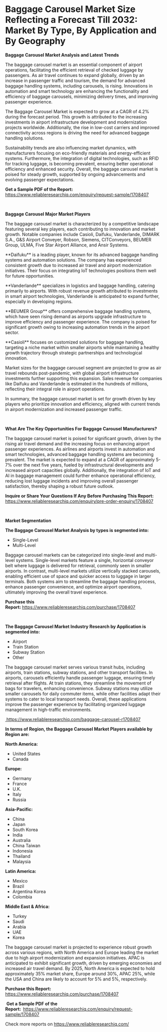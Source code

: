 <p><h1>Baggage Carousel Market Size Reflecting a Forecast Till 2032: Market By Type, By Application and By Geography</h1></p><p><strong>Baggage Carousel Market Analysis and Latest Trends</strong></p>
<p><p>The baggage carousel market is an essential component of airport operations, facilitating the efficient retrieval of checked luggage by passengers. As air travel continues to expand globally, driven by an increase in passenger traffic and tourism, the demand for advanced baggage handling systems, including carousels, is rising. Innovations in automation and smart technology are enhancing the functionality and efficiency of baggage carousels, minimizing delivery times, and improving passenger experience.</p><p>The Baggage Carousel Market is expected to grow at a CAGR of 4.2% during the forecast period. This growth is attributed to the increasing investments in airport infrastructure development and modernization projects worldwide. Additionally, the rise in low-cost carriers and improved connectivity across regions is driving the need for advanced baggage handling solutions. </p><p>Sustainability trends are also influencing market dynamics, with manufacturers focusing on eco-friendly materials and energy-efficient systems. Furthermore, the integration of digital technologies, such as RFID for tracking luggage, is becoming prevalent, ensuring better operational efficiency and enhanced security. Overall, the baggage carousel market is poised for steady growth, supported by ongoing advancements and evolving passenger expectations.</p></p>
<p><strong>Get a Sample PDF of the Report:&nbsp;</strong> <a href="https://www.reliableresearchiq.com/enquiry/request-sample/1708407?utm_campaign=3262&utm_medium=2&utm_source=Github&utm_content=ia&utm_term=27032025&utm_id=baggage-carousel">https://www.reliableresearchiq.com/enquiry/request-sample/1708407</a></p>
<p>&nbsp;</p>
<p><strong>Baggage Carousel Major Market Players</strong></p>
<p><p>The baggage carousel market is characterized by a competitive landscape featuring several key players, each contributing to innovation and market growth. Notable companies include Casioli, Daifuku, Vanderlande, DIMARK S.A., G&S Airport Conveyer, Robson, Siemens, CITConveyors, BEUMER Group, ULMA, Five Star Airport Alliance, and Ansir Systems.</p><p>**Daifuku** is a leading player, known for its advanced baggage handling systems and automation solutions. The company has experienced consistent growth due to increased air travel and airport modernization initiatives. Their focus on integrating IoT technologies positions them well for future opportunities.</p><p>**Vanderlande** specializes in logistics and baggage handling, catering primarily to airports. With robust revenue growth attributed to investments in smart airport technologies, Vanderlande is anticipated to expand further, especially in developing regions.</p><p>**BEUMER Group** offers comprehensive baggage handling systems, which have seen rising demand as airports upgrade infrastructure to improve efficiency and passenger experience. The company is poised for significant growth owing to increasing automation trends in the airport sector.</p><p>**Casioli** focuses on customized solutions for baggage handling, targeting a niche market within smaller airports while maintaining a healthy growth trajectory through strategic partnerships and technological innovation.</p><p>Market sizes for the baggage carousel segment are projected to grow as air travel rebounds post-pandemic, with global airport infrastructure investments further supporting this expansion. Sales revenue for companies like Daifuku and Vanderlande is estimated in the hundreds of millions, reflecting their integral role in airport operations.</p><p>In summary, the baggage carousel market is set for growth driven by key players who prioritize innovation and efficiency, aligned with current trends in airport modernization and increased passenger traffic.</p></p>
<p>&nbsp;</p>
<p><strong>What Are The Key Opportunities For Baggage Carousel Manufacturers?</strong></p>
<p><p>The baggage carousel market is poised for significant growth, driven by the rising air travel demand and the increasing focus on enhancing airport passenger experiences. As airlines and airports invest in automation and smart technologies, advanced baggage handling systems are becoming prevalent. The market is expected to expand at a CAGR of approximately 5-7% over the next five years, fueled by infrastructural developments and increased airport capacities globally. Additionally, the integration of IoT and AI in baggage management could further enhance operational efficiency, reducing lost luggage incidents and improving overall passenger satisfaction, thereby shaping a robust future outlook.</p></p>
<p><strong>Inquire or Share Your Questions If Any Before Purchasing This Report:</strong> <a href="https://www.reliableresearchiq.com/enquiry/pre-order-enquiry/1708407?utm_campaign=3262&utm_medium=2&utm_source=Github&utm_content=ia&utm_term=27032025&utm_id=baggage-carousel">https://www.reliableresearchiq.com/enquiry/pre-order-enquiry/1708407</a></p>
<p>&nbsp;</p>
<p><strong>Market Segmentation</strong></p>
<p><strong>The Baggage Carousel Market Analysis by types is segmented into:</strong></p>
<p><ul><li>Single-Level</li><li>Multi-Level</li></ul></p>
<p><p>Baggage carousel markets can be categorized into single-level and multi-level systems. Single-level markets feature a single, horizontal conveyor belt where luggage is delivered for retrieval, commonly seen in smaller airports. In contrast, multi-level markets utilize vertically stacked carousels, enabling efficient use of space and quicker access to luggage in larger terminals. Both systems aim to streamline the baggage handling process, enhance passenger convenience, and optimize airport operations, ultimately improving the overall travel experience.</p></p>
<p><strong>Purchase this Report:&nbsp;</strong><a href="https://www.reliableresearchiq.com/purchase/1708407?utm_campaign=3262&utm_medium=2&utm_source=Github&utm_content=ia&utm_term=27032025&utm_id=baggage-carousel">https://www.reliableresearchiq.com/purchase/1708407</a></p>
<p>&nbsp;</p>
<p><strong>The Baggage Carousel Market Industry Research by Application is segmented into:</strong></p>
<p><ul><li>Airport</li><li>Train Station</li><li>Subway Station</li><li>Other</li></ul></p>
<p><p>The baggage carousel market serves various transit hubs, including airports, train stations, subway stations, and other transport facilities. In airports, carousels efficiently handle passenger luggage, ensuring timely retrieval after flights. At train stations, they streamline the movement of bags for travelers, enhancing convenience. Subway stations may utilize smaller carousels for daily commuter items, while other facilities adapt their systems to cater to local transport needs. Overall, these applications improve the passenger experience by facilitating organized luggage management in high-traffic environments.</p></p>
<p><a href="https://www.reliableresearchiq.com/baggage-carousel-r1708407?utm_campaign=3262&utm_medium=2&utm_source=Github&utm_content=ia&utm_term=27032025&utm_id=baggage-carousel">&nbsp;https://www.reliableresearchiq.com/baggage-carousel-r1708407</a></p>
<p><strong>In terms of Region, the Baggage Carousel Market Players available by Region are:</strong></p>
<p>
    <p> <strong> North America: </strong>
        <ul>
            <li>United States</li>
            <li>Canada</li>
        </ul>
        </p> 
    <p> <strong> Europe: </strong>
        <ul>
            <li>Germany</li>
            <li>France</li>
            <li>U.K.</li>
            <li>Italy</li>
            <li>Russia</li>
        </ul>
        </p> 
    <p> <strong> Asia-Pacific: </strong>
        <ul>
            <li>China</li>
            <li>Japan</li>
            <li>South Korea</li>
            <li>India</li>
            <li>Australia</li>
            <li>China Taiwan</li>
            <li>Indonesia</li>
            <li>Thailand</li>
            <li>Malaysia</li>
        </ul>
        </p> 
    <p> <strong> Latin America: </strong>
        <ul>
            <li>Mexico</li>
            <li>Brazil</li>
            <li>Argentina Korea</li>
            <li>Colombia</li>
        </ul>
        </p> 
    <p> <strong> Middle East & Africa: </strong>
        <ul>
            <li>Turkey</li>
            <li>Saudi</li>
            <li>Arabia</li>
            <li>UAE</li>
            <li>Korea</li>
        </ul>
    </p>
    </p>
<p><p>The baggage carousel market is projected to experience robust growth across various regions, with North America and Europe leading the market due to high airport modernization and expansion initiatives. APAC is anticipated to exhibit significant growth, driven by emerging economies and increased air travel demand. By 2025, North America is expected to hold approximately 35% market share, Europe around 30%, APAC 25%, while the USA and China are likely to account for 5% and 5%, respectively.</p></p>
<p><strong>Purchase this Report: </strong><a href="https://www.reliableresearchiq.com/purchase/1708407?utm_campaign=3262&utm_medium=2&utm_source=Github&utm_content=ia&utm_term=27032025&utm_id=baggage-carousel">https://www.reliableresearchiq.com/purchase/1708407</a></p>
<p>&nbsp;<strong>Get a Sample PDF of the Report:&nbsp;&nbsp;</strong><a href="https://www.reliableresearchiq.com/enquiry/request-sample/1708407?utm_campaign=3262&utm_medium=2&utm_source=Github&utm_content=ia&utm_term=27032025&utm_id=baggage-carousel">https://www.reliableresearchiq.com/enquiry/request-sample/1708407</a></p>
<p><strong></strong></p>
<p>Check more reports on <a href="https://www.reliableresearchiq.com/?utm_campaign=3262&utm_medium=2&utm_source=Github&utm_content=ia&utm_term=27032025&utm_id=baggage-carousel">https://www.reliableresearchiq.com/</a></p>